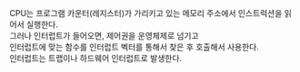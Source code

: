 CPU는 프로그램 카운터(레지스터)가 가리키고 있는 메모리 주소에서 인스트럭션을 읽어서 실행한다.         
그러나 인터럽트가 들어오면, 제어권을 운영체제로 넘기고      
인터럽트에 맞는 함수를 인터럽트 벡터를 통해서 찾은 후 호출해서 사용한다.       
인터럽트는 트랩이나 하드웨어 인터럽트로 발생한다.      

